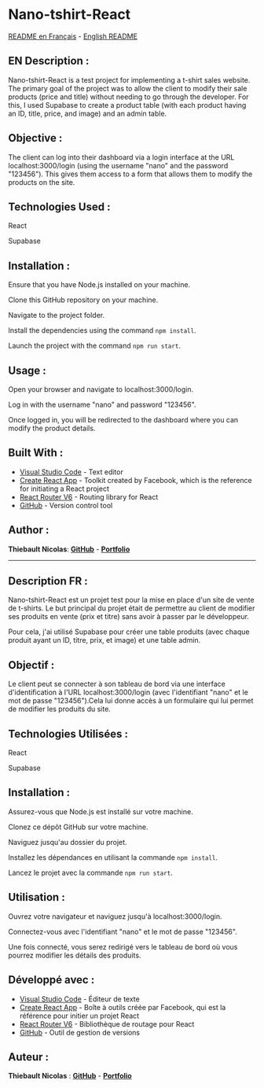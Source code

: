 # Nano-tshirt-React

<a href="#description-fr-">README en Français</a> - <a href="#en-description">English README</a>

## EN Description :

Nano-tshirt-React is a test project for implementing a t-shirt sales website. The primary goal of the project was to allow the client to modify their sale products (price and title) without needing to go through the developer. For this, I used Supabase to create a product table (with each product having an ID, title, price, and image) and an admin table.

## Objective :

The client can log into their dashboard via a login interface at the URL localhost:3000/login (using the username "nano" and the password "123456"). This gives them access to a form that allows them to modify the products on the site.

## Technologies Used :

React

Supabase

## Installation :  

Ensure that you have Node.js installed on your machine. 

Clone this GitHub repository on your machine. 

Navigate to the project folder. 

Install the dependencies using the command ```npm install```.

Launch the project with the command ```npm run start```.

## Usage : 

Open your browser and navigate to localhost:3000/login. 

Log in with the username "nano" and password "123456". 

Once logged in, you will be redirected to the dashboard where you can modify the product details.

## Built With :

-   [Visual Studio Code](https://code.visualstudio.com/) - Text editor
-   [Create React App](https://create-react-app.dev/) - Toolkit created by Facebook, which is the reference for initiating a React project
-   [React Router V6](https://reactrouter.com/) - Routing library for React
-   [GitHub](https://github.com/) - Version control tool


## Author :

**Thiebault Nicolas**: [**GitHub**](https://github.com/Thiebaultnicolas) - [**Portfolio**](https://thiebault-nicolas.fr/)

---

## Description FR :

Nano-tshirt-React est un projet test pour la mise en place d'un site de vente de t-shirts. Le but principal du projet était de permettre au client de modifier ses produits en vente (prix et titre) sans avoir à passer par le développeur. 

Pour cela, j'ai utilisé Supabase pour créer une table produits (avec chaque produit ayant un ID, titre, prix, et image) et une table admin.

## Objectif : 

Le client peut se connecter à son tableau de bord via une interface d'identification à l'URL localhost:3000/login (avec l'identifiant "nano" et le mot de passe "123456").Cela lui donne accès à un formulaire qui lui permet de modifier les produits du site.

## Technologies Utilisées :

React

Supabase

## Installation :

Assurez-vous que Node.js est installé sur votre machine.

Clonez ce dépôt GitHub sur votre machine.

Naviguez jusqu'au dossier du projet.
 
Installez les dépendances en utilisant la commande ```npm install```.

Lancez le projet avec la commande ```npm run start```.


## Utilisation : 

Ouvrez votre navigateur et naviguez jusqu'à localhost:3000/login.

Connectez-vous avec l'identifiant "nano" et le mot de passe "123456". 

Une fois connecté, vous serez redirigé vers le tableau de bord où vous pourrez modifier les détails des produits.

## Développé avec :

-   [Visual Studio Code](https://code.visualstudio.com/) - Éditeur de texte
-   [Create React App](https://create-react-app.dev/) - Boîte à outils créée par Facebook, qui est la référence pour initier un projet React
-   [React Router V6](https://reactrouter.com/) - Bibliothèque de routage pour React
-   [GitHub](https://github.com/) - Outil de gestion de versions


## Auteur :

**Thiebault Nicolas** : [**GitHub**](https://github.com/Thiebaultnicolas) - [**Portfolio**](https://thiebault-nicolas.fr/)

